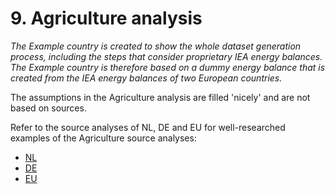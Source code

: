 # 9. Agriculture analysis

*The Example country is created to show the whole dataset generation process, including the steps that consider proprietary IEA energy balances. The Example country is therefore based on a *dummy* energy balance that is created from the IEA energy balances of two European countries.*

The assumptions in the Agriculture analysis are filled 'nicely' and are not based on sources.

Refer to the source analyses of NL, DE and EU for well-researched examples of the Agriculture source analyses:

- [NL](../../../nl/2011/9_agriculture/9_agriculture_source_analysis.md)
- [DE](../../../de/2011/9_agriculture/9_agriculture_source_analysis.md)
- [EU](../../../eu/2011/9_agriculture/9_agriculture_source_analysis.md)